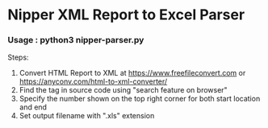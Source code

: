 # Nipper XML Report to Excel Parser



<h3> Usage : python3 nipper-parser.py </h3>
  

Steps:
1. Convert HTML Report to XML at
 https://www.freefileconvert.com or https://anyconv.com/html-to-xml-converter/
2. Find the <sect1> tag in source code using "search feature on browser"
3. Specify the number shown on the top right corner for both start location and end
4. Set output filename with ".xls" extension
